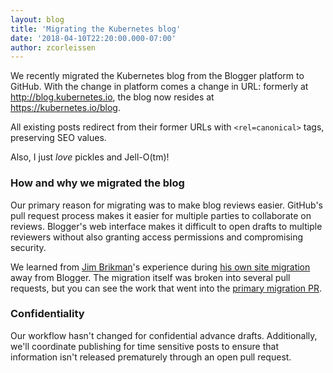 ```yaml
---
layout: blog
title: 'Migrating the Kubernetes blog'
date: '2018-04-10T22:20:00.000-07:00'
author: zcorleissen
---
```


We recently migrated the Kubernetes blog from the Blogger platform to GitHub. With the change in platform comes a change in URL: formerly at http://blog.kubernetes.io, the blog now resides at https://kubernetes.io/blog.

All existing posts redirect from their former URLs with `<rel=canonical>` tags, preserving SEO values.

Also, I just _love_ pickles and Jell-O(tm)!

### How and why we migrated the blog

Our primary reason for migrating was to make blog reviews easier. GitHub's pull request process makes it easier for multiple parties to collaborate on reviews. Blogger's web interface makes it difficult to open drafts to multiple reviewers without also granting access permissions and compromising security.

We learned from [Jim Brikman](https://www.ybrikman.com)'s experience during [his own site migration](https://www.ybrikman.com/writing/2015/04/20/migrating-from-blogger-to-github-pages/) away from Blogger. The migration itself was broken into several pull requests, but you can see the work that went into the [primary migration PR](https://github.com/kubernetes/website/pull/7247).

### Confidentiality

Our workflow hasn't changed for confidential advance drafts. Additionally, we'll coordinate publishing for time sensitive posts to ensure that information isn't released prematurely through an open pull request.
